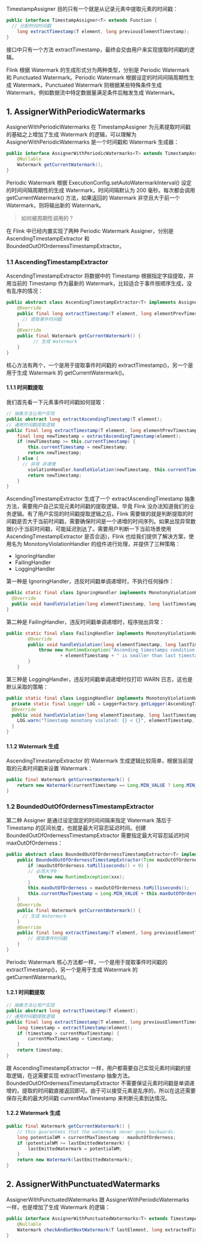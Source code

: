 
TimestampAssigner 目的只有一个就是从记录元素中提取元素的时间戳：
```java
public interface TimestampAssigner<T> extends Function {
  // 分配时间时间戳
	long extractTimestamp(T element, long previousElementTimestamp);
}
```
接口中只有一个方法 extractTimestamp，最终会交由用户来实现提取时间戳的逻辑。


Flink 根据 Watermark 的生成形式分为两种类型，分别是 Periodic Watermark 和 Punctuated Watermark。Periodic Watermark 根据设定的时间间隔周期性生成 Watermark，Punctuated Watermark 则根据某些特殊条件生成 Watermark，例如数据流中特定数据量满足条件后触发生成 Watermark。

## 1. AssignerWithPeriodicWatermarks

AssignerWithPeriodicWatermarks 在 TimestampAssigner 为元素提取时间戳的基础之上增加了生成 Watermark 的逻辑，可以理解为 AssignerWithPeriodicWatermarks 是一个时间戳和 Watermark 生成器：
```java
public interface AssignerWithPeriodicWatermarks<T> extends TimestampAssigner<T> {
	@Nullable
	Watermark getCurrentWatermark();
}
```

Periodic Watermark 根据 ExecutionConfig.setAutoWatermarkInterval() 设定的时间间隔周期性的生成 Watermark，时间间隔默认为 200 毫秒。每次都会调用 getCurrentWatermark() 方法，如果返回的 Watermark 非空且大于前一个 Watermark，则将输出新的 Watermark。

> 如何被周期性调用的？

在 Flink 中已经内置实现了两种 Periodic Watermark Assigner，分别是 AscendingTimestampExtractor 和 BoundedOutOfOrdernessTimestampExtractor。

### 1.1 AscendingTimestampExtractor

AscendingTimestampExtractor 将数据中的 Timestamp 根据指定字段提取，并用当前的 Timestamp 作为最新的 Watermark，比较适合于事件按顺序生成，没有乱序的情况：
```java
public abstract class AscendingTimestampExtractor<T> implements AssignerWithPeriodicWatermarks<T> {
	@Override
	public final long extractTimestamp(T element, long elementPrevTimestamp) {
      // 提取事件时间戳
	}
	@Override
	public final Watermark getCurrentWatermark() {
		  // 生成 Watermark
	}
}
```
核心方法有两个，一个是用于提取事件时间戳的 extractTimestamp()，另一个是用于生成 Watermark 的 getCurrentWatermark()。

#### 1.1.1 时间戳提取

我们首先看一下元素事件时间戳如何提取：
```java
// 抽象方法让用户实现
public abstract long extractAscendingTimestamp(T element);
// 通用时间戳提取逻辑
public final long extractTimestamp(T element, long elementPrevTimestamp) {
  	final long newTimestamp = extractAscendingTimestamp(element);
  	if (newTimestamp >= this.currentTimestamp) {
  		this.currentTimestamp = newTimestamp;
  		return newTimestamp;
  	} else {
      // 异常 非递增
  		violationHandler.handleViolation(newTimestamp, this.currentTimestamp);
  		return newTimestamp;
  	}
}
```
AscendingTimestampExtractor 生成了一个 extractAscendingTimestamp 抽象方法，需要用户自己实现元素时间戳的提取逻辑，毕竟 Flink 没办法知道我们的业务逻辑。有了用户实现的时间戳提取逻辑之后，Flink 需要做的就是判断提取的时间戳是否大于当前时间戳，需要确保时间是一个递增的时间序列。如果出现异常数据(小于当前时间戳，可能延迟到达了。需要用户判断一下当前场景使用 AscendingTimestampExtractor 是否合适)，Flink 也给我们提供了解决方案，使用名为 MonotonyViolationHandler 的组件进行处理，并提供了三种策略：
- IgnoringHandler
- FailingHandler
- LoggingHandler

第一种是 IgnoringHandler，违反时间戳单调递增时，不执行任何操作：
```java
public static final class IgnoringHandler implements MonotonyViolationHandler {
  @Override
  public void handleViolation(long elementTimestamp, long lastTimestamp) {}
}
```

第二种是 FailingHandler，违反时间戳单调递增时，程序抛出异常：
```java
public static final class FailingHandler implements MonotonyViolationHandler {
		@Override
		public void handleViolation(long elementTimestamp, long lastTimestamp) {
			throw new RuntimeException("Ascending timestamps condition violated. Element timestamp "
					+ elementTimestamp + " is smaller than last timestamp " + lastTimestamp);
		}
	}
```

第三种是 LoggingHandler，违反时间戳单调递增时仅打印 WARN 日志，这也是默认采取的策略：
```java
public static final class LoggingHandler implements MonotonyViolationHandler {
  private static final Logger LOG = LoggerFactory.getLogger(AscendingTimestampExtractor.class);
  @Override
  public void handleViolation(long elementTimestamp, long lastTimestamp) {
    LOG.warn("Timestamp monotony violated: {} < {}", elementTimestamp, lastTimestamp);
  }
}
```

#### 1.1.2 Watermark 生成

AscendingTimestampExtractor 的 Watermark 生成逻辑比较简单，根据当前提取的元素时间戳来设置 Watermark：
```java
public final Watermark getCurrentWatermark() {
	return new Watermark(currentTimestamp == Long.MIN_VALUE ? Long.MIN_VALUE : currentTimestamp - 1);
}
```

### 1.2 BoundedOutOfOrdernessTimestampExtractor

第二种 Assigner 是通过设定固定的时间间隔来指定 Watermark 落后于 Timestamp 的区间长度，也就是最大可容忍延迟时间。创建 BoundedOutOfOrdernessTimestampExtractor 需要指定最大可容忍延迟时间 maxOutOfOrderness：
```java
public abstract class BoundedOutOfOrdernessTimestampExtractor<T> implements AssignerWithPeriodicWatermarks<T> {
	public BoundedOutOfOrdernessTimestampExtractor(Time maxOutOfOrderness) {
  		if (maxOutOfOrderness.toMilliseconds() < 0) {
        // 必须大于0
  			throw new RuntimeException(xxx);
  		}
  		this.maxOutOfOrderness = maxOutOfOrderness.toMilliseconds();
  		this.currentMaxTimestamp = Long.MIN_VALUE + this.maxOutOfOrderness;
	}
	@Override
	public final Watermark getCurrentWatermark() {
      // 生成 Watermark
	}
	@Override
	public final long extractTimestamp(T element, long previousElementTimestamp) {
  		// 提取事件时间戳
	}
}
```
Periodic Watermark 核心方法都一样，一个是用于提取事件时间戳的 extractTimestamp()，另一个是用于生成 Watermark 的 getCurrentWatermark()。

#### 1.2.1 时间戳提取

```java
// 抽象方法让用户实现
public abstract long extractTimestamp(T element);
// 通用时间戳提取逻辑
public final long extractTimestamp(T element, long previousElementTimestamp) {
  	long timestamp = extractTimestamp(element);
  	if (timestamp > currentMaxTimestamp) {
  		currentMaxTimestamp = timestamp;
  	}
  	return timestamp;
}
```
跟 AscendingTimestampExtractor 一样，用户都需要自己实现元素时间戳的提取逻辑，在这需要实现 extractTimestamp 抽象方法。BoundedOutOfOrdernessTimestampExtractor 不需要保证元素时间戳是单调递增的，提取的时间戳直接返回即可。由于可以接受元素是乱序的，所以在这还需要保存元素的最大时间戳 currentMaxTimestamp 来判断元素到达情况。

#### 1.2.2 Watermark 生成

```java
public final Watermark getCurrentWatermark() {
  	// this guarantees that the watermark never goes backwards.
  	long potentialWM = currentMaxTimestamp - maxOutOfOrderness;
  	if (potentialWM >= lastEmittedWatermark) {
  		lastEmittedWatermark = potentialWM;
  	}
  	return new Watermark(lastEmittedWatermark);
}
```

## 2. AssignerWithPunctuatedWatermarks

AssignerWithPunctuatedWatermarks 跟 AssignerWithPeriodicWatermarks 一样，也是增加了生成 Watermark 的逻辑：
```java
public interface AssignerWithPunctuatedWatermarks<T> extends TimestampAssigner<T> {
	@Nullable
	Watermark checkAndGetNextWatermark(T lastElement, long extractedTimestamp);
}
```
